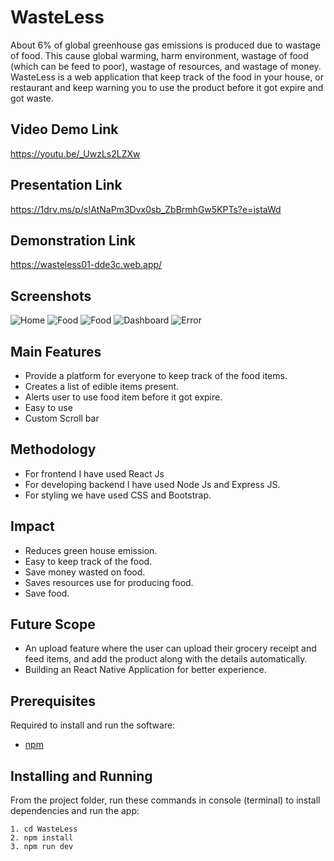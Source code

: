 # WasteLess
About 6% of global greenhouse gas emissions is produced due to wastage of food. This cause global warming, harm environment, wastage of food (which can be feed to poor), wastage of resources, and wastage of money. WasteLess is a web application that keep track of the food in your house, or restaurant and keep warning you to use the product before it got expire and got waste.

## Video Demo Link
https://youtu.be/_UwzLs2LZXw

## Presentation Link
https://1drv.ms/p/s!AtNaPm3Dvx0sb_ZbBrmhGw5KPTs?e=istaWd

## Demonstration Link
https://wasteless01-dde3c.web.app/

## Screenshots
![Home](https://user-images.githubusercontent.com/64153988/104853383-7ca8d200-5926-11eb-9d30-1306b655fe1a.jpeg)
![Food](https://user-images.githubusercontent.com/64153988/104853385-7fa3c280-5926-11eb-8b72-70782c9eeac2.jpeg)
![Food](https://user-images.githubusercontent.com/64153988/104853387-829eb300-5926-11eb-839e-9b6490f6c296.png)
![Dashboard](https://user-images.githubusercontent.com/64153988/104853389-85010d00-5926-11eb-81bd-b3b8727643c6.png)
![Error](https://user-images.githubusercontent.com/64153988/104853394-87fbfd80-5926-11eb-9e84-fed7d2137889.png)


## Main Features
- Provide a platform for everyone to keep track of the food items.
- Creates a list of edible items present.
- Alerts user to use food item before it got expire.
- Easy to use 
- Custom Scroll bar

## Methodology
- For frontend I have used React Js
- For developing backend I have used Node Js and Express JS.
- For styling we have used CSS and Bootstrap.

## Impact
- Reduces green house emission.
- Easy to keep track of the food.
- Save money wasted on food.
- Saves resources use for producing food.
- Save food.

## Future Scope
- An upload feature where the user can upload their grocery receipt and feed items, and add the product along with the details automatically.
- Building an React Native Application for better experience.

## Prerequisites
Required to install and run the software:

 * [npm](https://www.npmjs.com/get-npm)


## Installing and Running

From the project folder, run these commands in console (terminal) to install dependencies and run the app:
```
1. cd WasteLess
2. npm install
3. npm run dev
